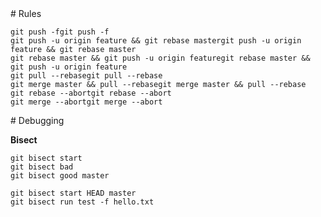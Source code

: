 <section>
# Rules

<pre><code class="hljs nohighlight"><span class="fragment fade-out" data-fragment-index="0">git push -f</span><span class="fragment fade-up bad-rule" data-fragment-index="0">git push -f</span>
<span class="fragment fade-out" data-fragment-index="1">git push -u origin feature && git rebase master</span><span class="fragment fade-up bad-rule" data-fragment-index="1">git push -u origin feature && git rebase master</span>
<span class="fragment fade-out" data-fragment-index="2">git rebase master && git push -u origin feature</span><span class="fragment fade-up ok-rule" data-fragment-index="2">git rebase master && git push -u origin feature</span>
<span class="fragment fade-out" data-fragment-index="3">git pull --rebase</span><span class="fragment fade-up ok-rule" data-fragment-index="3">git pull --rebase</span>
<span class="fragment fade-out" data-fragment-index="4">git merge master && pull --rebase</span><span class="fragment fade-up bad-rule" data-fragment-index="4">git merge master && pull --rebase</span>
<span class="fragment fade-out" data-fragment-index="5">git rebase --abort</span><span class="fragment fade-up ok-rule" data-fragment-index=5>git rebase --abort</span>
<span class="fragment fade-out" data-fragment-index="6">git merge --abort</span><span class="fragment fade-up ok-rule" data-fragment-index="6">git merge --abort</span>
</code></pre>

</section>

<section>
# Debugging

**Bisect**

```
git bisect start
git bisect bad
git bisect good master
```

```
git bisect start HEAD master
git bisect run test -f hello.txt
```
</section>

